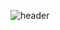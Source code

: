 ![header](https://capsule-render.vercel.app/api?type=wave&color=auto&height=300&section=header&text=Welcome%20to%20Yeonjikimro&fontSize=90)